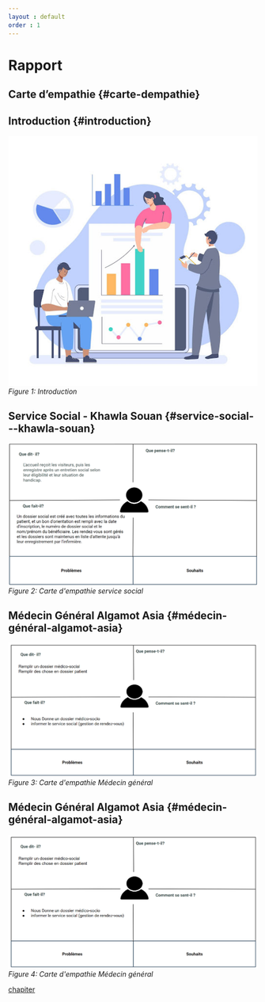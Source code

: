 ```yaml
---
layout : default
order : 1
---
```


# Rapport

## Carte d’empathie {#carte-dempathie}

## Introduction {#introduction}

![Introduction image](assets/images/Introduction.jpg)
*Figure 1: Introduction*

## Service Social - Khawla Souan {#service-social---khawla-souan}

![Carte d'empathie service social](assets/images/service-social.png)
*Figure 2: Carte d'empathie service social*

## Médecin Général Algamot Asia {#médecin-général-algamot-asia}

![Carte d'empathie Médecin général](assets/images/médecin-générale.png)
*Figure 3: Carte d'empathie Médecin général*

## Médecin Général Algamot Asia {#médecin-général-algamot-asia}

![Carte d'empathie Médecin général](assets/images/médecin-générale.png)
*Figure 4: Carte d'empathie Médecin général*


[chapiter](./chapiter1.md)